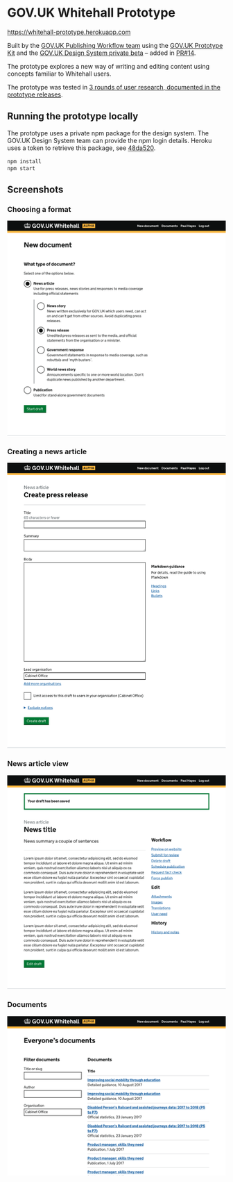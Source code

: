 # GOV.UK Whitehall Prototype

https://whitehall-prototype.herokuapp.com

Built by the [GOV.UK Publishing Workflow team](https://gov-uk.atlassian.net/wiki/spaces/GOVUK/pages/266928151/Publishing+Workflow+Alpha) using the [GOV.UK Prototype Kit](https://govuk-prototype-kit.herokuapp.com/docs) and the [GOV.UK Design System private beta](https://govuk-design-system-production.cloudapps.digital/) – added in [PR#14](https://github.com/alphagov/whitehall-prototype/pull/14).

The prototype explores a new way of writing and editing content using concepts familiar to Whitehall users.

The prototype was tested in [3 rounds of user research, documented in the prototype releases](https://github.com/alphagov/whitehall-prototype/releases).

## Running the prototype locally

The prototype uses a private npm package for the design system. The GOV.UK Design System team can provide the npm login details. Heroku uses a token to retrieve this package, see [48da520](https://github.com/alphagov/whitehall-prototype/commit/48da520).

```
npm install
npm start
```

## Screenshots

### Choosing a format

![Choose a format](docs/assets/images/screenshots/format-choice-view.png)

### Creating a news article

![Form for creating a news article](docs/assets/images/screenshots/new-news-article-view.png)

### News article view

![A news article in draft state](docs/assets/images/screenshots/document-view.png)

### Documents

![Documents filter](docs/assets/images/screenshots/documents-view.png)

